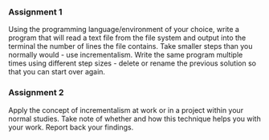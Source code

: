 ### Assignment 1

Using the programming language/environment of your choice, write a program that will read a text file from the file system and output into the terminal the number of lines the file contains. Take smaller steps than you normally would - use incrementalism. Write the same program multiple times using different step sizes - delete or rename the previous solution so that you can start over again.

### Assignment 2

Apply the concept of incrementalism at work or in a project within your normal studies. Take note of whether and how this technique helps you with your work. Report back your findings.